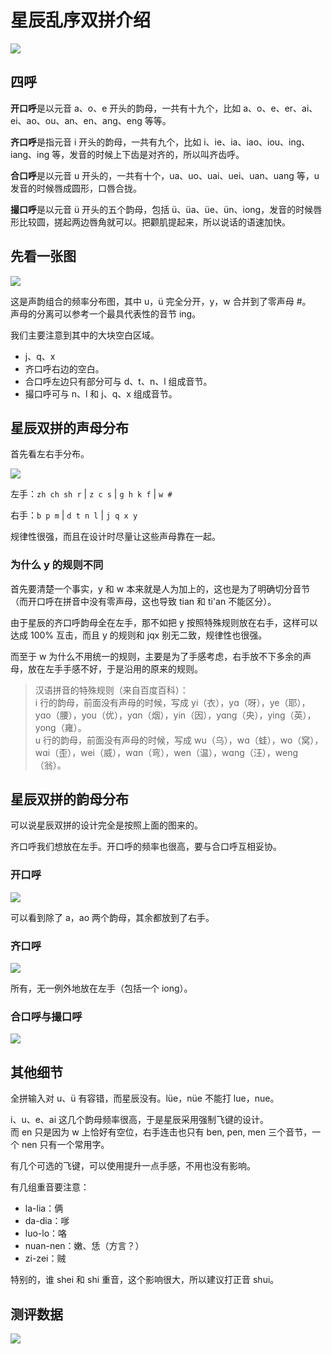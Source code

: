 # 星辰乱序双拼介绍


![](https://tucang.cc/api/image/show/ac9a435455af7979c0e04993253be9ea)

## 四呼

**开口呼**是以元音 a、o、e 开头的韵母，一共有十九个，比如 a、o、e、er、ai、ei、ao、ou、an、en、ang、eng 等等。

**齐口呼**是指元音 i 开头的韵母，一共有九个，比如 i、ie、ia、iao、iou、ing、iang、ing 等，发音的时候上下齿是对齐的，所以叫齐齿呼。

**合口呼**是以元音 u 开头的，一共有十个，ua、uo、uai、uei、uan、uang 等，u 发音的时候唇成圆形，口唇合拢。

**撮口呼**是以元音 ü 开头的五个韵母，包括 ü、üa、üe、ün、iong，发音的时候唇形比较圆，搓起两边唇角就可以。把颧肌提起来，所以说话的语速加快。

## 先看一张图

![](https://tucang.cc/api/image/show/c6eda4cbfb9e1f9d4a2539cbb2f0b5fe)

这是声韵组合的频率分布图，其中 u，ü 完全分开，y，w 合并到了零声母 #。  
声母的分离可以参考一个最具代表性的音节 ing。

我们主要注意到其中的大块空白区域。

- j、q、x
- 齐口呼右边的空白。
- 合口呼左边只有部分可与 d、t、n、l 组成音节。
- 撮口呼可与 n、l 和 j、q、x 组成音节。

## 星辰双拼的声母分布

首先看左右手分布。

![](https://tucang.cc/api/image/show/f74744e3022ae4830ff9186ef505f419)

左手：`zh ch sh r` | `z c s` | `g h k f` | `w #`

右手：`b p m` | `d t n l` | `j q x y`

规律性很强，而且在设计时尽量让这些声母靠在一起。

### 为什么 y 的规则不同

首先要清楚一个事实，y 和 w 本来就是人为加上的，这也是为了明确切分音节（而开口呼在拼音中没有零声母，这也导致 tian 和 ti'an 不能区分）。

由于星辰的齐口呼韵母全在左手，那不如把 y 按照特殊规则放在右手，这样可以达成 100% 互击，而且 y 的规则和 jqx 别无二致，规律性也很强。

而至于 w 为什么不用统一的规则，主要是为了手感考虑，右手放不下多余的声母，放在左手手感不好，于是沿用的原来的规则。

> 汉语拼音的特殊规则（来自百度百科）：  
> i 行的韵母，前面没有声母的时候，写成 yi（衣），yɑ（呀），ye（耶），yɑo（腰），you（优），yɑn（烟），yin（因），yɑng（央），ying（英），yong（雍）。  
> u 行的韵母，前面没有声母的时候，写成 wu（乌），wɑ（蛙），wo（窝），wɑi（歪），wei（威），wɑn（弯），wen（温），wɑng（汪），weng（翁）。

## 星辰双拼的韵母分布

可以说星辰双拼的设计完全是按照上面的图来的。

齐口呼我们想放在左手。开口呼的频率也很高，要与合口呼互相妥协。

### 开口呼

![](https://tucang.cc/api/image/show/4e3c940f21a3742f384d232db5525a60)

可以看到除了 a，ao 两个韵母，其余都放到了右手。

### 齐口呼

![](https://tucang.cc/api/image/show/5314b5bb404061c231511cba2d8865f7)

所有，无一例外地放在左手（包括一个 iong）。

### 合口呼与撮口呼

![](https://tucang.cc/api/image/show/7bc3b22d0f17a55313076e459ecc5bf7)

## 其他细节

全拼输入对 u、ü 有容错，而星辰没有。lüe，nüe 不能打 lue，nue。

i、u、e、ai 这几个韵母频率很高，于是星辰采用强制飞键的设计。  
而 en 只是因为 w 上恰好有空位，右手连击也只有 ben, pen, men 三个音节，一个 nen 只有一个常用字。

有几个可选的飞键，可以使用提升一点手感，不用也没有影响。

有几组重音要注意：

- la-lia：俩
- da-dia：嗲
- luo-lo：咯
- nuan-nen：嫩、恁（方言？）
- zi-zei：贼

特别的，谁 shei 和 shi 重音，这个影响很大，所以建议打正音 shui。

## 测评数据

![](https://tucang.cc/api/image/show/eaf6b72946a6a0e11aafe1b688560646)

